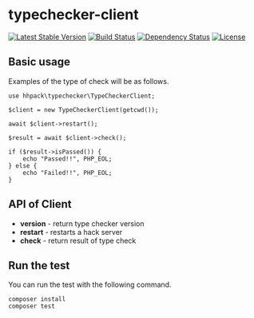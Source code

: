 typechecker-client
======================================

[![Latest Stable Version](https://poser.pugx.org/hhpack/typechecker-client/version)](https://packagist.org/packages/hhpack/typechecker-client)
[![Build Status](https://travis-ci.org/hhpack/typechecker-client.svg?branch=master)](https://travis-ci.org/hhpack/typechecker-client)
[![Dependency Status](https://www.versioneye.com/user/projects/5634664636d0ab0016001f3b/badge.svg?style=flat)](https://www.versioneye.com/user/projects/5634664636d0ab0016001f3b)
[![License](https://poser.pugx.org/hhpack/typechecker-client/license)](https://packagist.org/packages/hhpack/typechecker-client)

Basic usage
--------------------------------------

Examples of the type of check will be as follows.

```hack
use hhpack\typechecker\TypeCheckerClient;

$client = new TypeCheckerClient(getcwd());

await $client->restart();

$result = await $client->check();

if ($result->isPassed()) {
    echo "Passed!!", PHP_EOL;
} else {
    echo "Failed!!", PHP_EOL;
}
```

API of Client
--------------------------------------

* **version** - return type checker version  
* **restart** - restarts a hack server
* **check** - return result of type check

Run the test
----------------------------------------

You can run the test with the following command.

	composer install
	composer test
